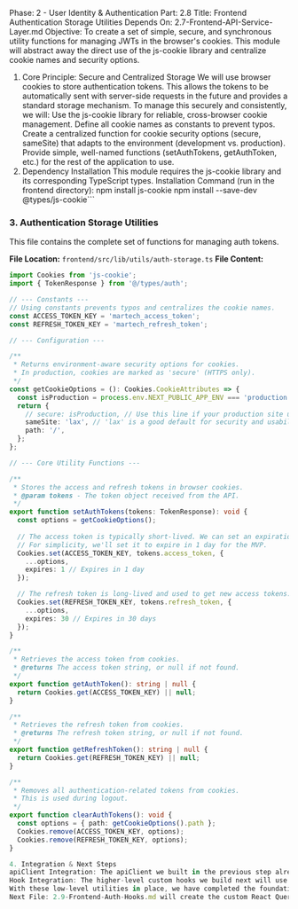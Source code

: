 Phase: 2 - User Identity & Authentication
Part: 2.8
Title: Frontend Authentication Storage Utilities
Depends On: 2.7-Frontend-API-Service-Layer.md
Objective: To create a set of simple, secure, and synchronous utility functions for managing JWTs in the browser's cookies. This module will abstract away the direct use of the js-cookie library and centralize cookie names and security options.
1. Core Principle: Secure and Centralized Storage
We will use browser cookies to store authentication tokens. This allows the tokens to be automatically sent with server-side requests in the future and provides a standard storage mechanism.
To manage this securely and consistently, we will:
Use the js-cookie library for reliable, cross-browser cookie management.
Define all cookie names as constants to prevent typos.
Create a centralized function for cookie security options (secure, sameSite) that adapts to the environment (development vs. production).
Provide simple, well-named functions (setAuthTokens, getAuthToken, etc.) for the rest of the application to use.
2. Dependency Installation
This module requires the js-cookie library and its corresponding TypeScript types.
Installation Command (run in the frontend directory):
npm install js-cookie
npm install --save-dev @types/js-cookie```

### **3. Authentication Storage Utilities**

This file contains the complete set of functions for managing auth tokens.

**File Location:** `frontend/src/lib/utils/auth-storage.ts`
**File Content:**
```typescript
import Cookies from 'js-cookie';
import { TokenResponse } from '@/types/auth';

// --- Constants ---
// Using constants prevents typos and centralizes the cookie names.
const ACCESS_TOKEN_KEY = 'martech_access_token';
const REFRESH_TOKEN_KEY = 'martech_refresh_token';

// --- Configuration ---

/**
 * Returns environment-aware security options for cookies.
 * In production, cookies are marked as 'secure' (HTTPS only).
 */
const getCookieOptions = (): Cookies.CookieAttributes => {
  const isProduction = process.env.NEXT_PUBLIC_APP_ENV === 'production';
  return {
    // secure: isProduction, // Use this line if your production site uses HTTPS
    sameSite: 'lax', // 'lax' is a good default for security and usability.
    path: '/',
  };
};

// --- Core Utility Functions ---

/**
 * Stores the access and refresh tokens in browser cookies.
 * @param tokens - The token object received from the API.
 */
export function setAuthTokens(tokens: TokenResponse): void {
  const options = getCookieOptions();
  
  // The access token is typically short-lived. We can set an expiration based on the token's lifetime.
  // For simplicity, we'll set it to expire in 1 day for the MVP.
  Cookies.set(ACCESS_TOKEN_KEY, tokens.access_token, { 
    ...options, 
    expires: 1 // Expires in 1 day
  });

  // The refresh token is long-lived and used to get new access tokens.
  Cookies.set(REFRESH_TOKEN_KEY, tokens.refresh_token, {
    ...options,
    expires: 30 // Expires in 30 days
  });
}

/**
 * Retrieves the access token from cookies.
 * @returns The access token string, or null if not found.
 */
export function getAuthToken(): string | null {
  return Cookies.get(ACCESS_TOKEN_KEY) || null;
}

/**
 * Retrieves the refresh token from cookies.
 * @returns The refresh token string, or null if not found.
 */
export function getRefreshToken(): string | null {
  return Cookies.get(REFRESH_TOKEN_KEY) || null;
}

/**
 * Removes all authentication-related tokens from cookies.
 * This is used during logout.
 */
export function clearAuthTokens(): void {
  const options = { path: getCookieOptions().path };
  Cookies.remove(ACCESS_TOKEN_KEY, options);
  Cookies.remove(REFRESH_TOKEN_KEY, options);
}

4. Integration & Next Steps
apiClient Integration: The apiClient we built in the previous step already depends on these functions. Its request interceptor will use getAuthToken() to attach the token to every API call.
Hook Integration: The higher-level custom hooks we build next will use setAuthTokens() upon successful login and clearAuthTokens() upon logout.
With these low-level utilities in place, we have completed the foundation of our client-side authentication system. All the pieces are now ready to be assembled into the user-facing hooks.
Next File: 2.9-Frontend-Auth-Hooks.md will create the custom React Query hooks (useAuth, useLogin, etc.) that connect our UI components to the authentication services and storage utilities, completing the entire authentication data flow.